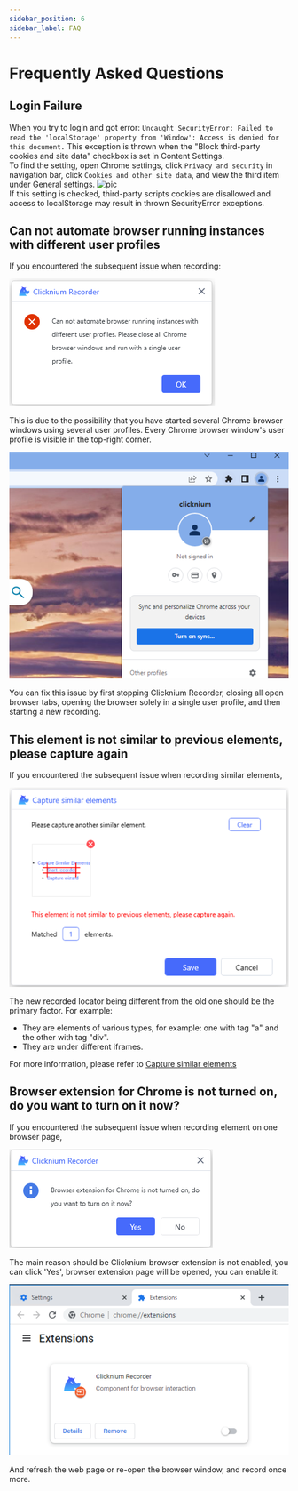 ```yaml
---
sidebar_position: 6
sidebar_label: FAQ
---
```


# Frequently Asked Questions

## Login Failure
When you try to login and got error: `Uncaught SecurityError: Failed to read the 'localStorage' property from 'Window': Access is denied for this document.` This exception is thrown when the "Block third-party cookies and site data" checkbox is set in Content Settings.  
To find the setting, open Chrome settings, click `Privacy and security` in navigation bar, click `Cookies and other site data`, and view the third item under General settings.
![pic](./img/block3rdcookies.PNG)  
If this setting is checked, third-party scripts cookies are disallowed and access to localStorage may result in thrown SecurityError exceptions.

## Can not automate browser running instances with different user profiles
If you encountered the subsequent issue when recording:

![multiple user profile error](img/faq_multiple_profile_error.png)

This is due to the possibility that you have started several Chrome browser windows using several user profiles. Every Chrome browser window's user profile is visible in the top-right corner.

![multiple user profile](img/faq_mulitple_profile2.png)

You can fix this issue by first stopping Clicknium Recorder, closing all open browser tabs, opening the browser solely in a single user profile, and then starting a new recording.

## This element is not similar to previous elements, please capture again
If you encountered the subsequent issue when recording similar elements, 

![similar element error](img/faq_similar_elelemt_error.png)

The new recorded locator being different from the old one should be the primary factor. For example:
- They are elements of various types, for example: one with tag "a" and the other with tag "div".
- They are under different iframes.

For more information, please refer to [Capture similar elements](tutorial/recorder/capture_similar_elements.md)

## Browser extension for Chrome is not turned on, do you want to turn on it now?
If you encountered the subsequent issue when recording element on one browser page,

![install extension](img/faq_install_extension_error.png)

The main reason should be Clicknium browser extension is not enabled, you can click 'Yes', browser extension page will be opened, you can enable it: 

![install extension](img/chrome_extension_enable_page.png)

And refresh the web page or re-open the browser window, and record once more.

